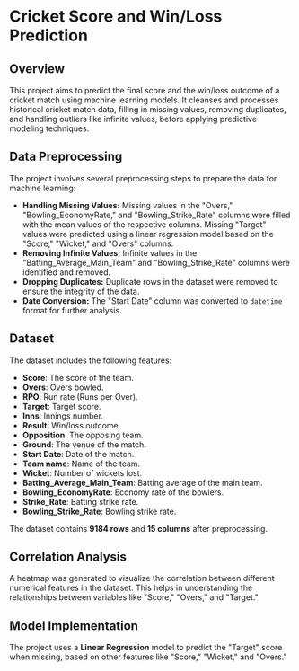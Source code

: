 # Cricket Score and Win/Loss Prediction

## Overview
This project aims to predict the final score and the win/loss outcome of a cricket match using machine learning models. It cleanses and processes historical cricket match data, filling in missing values, removing duplicates, and handling outliers like infinite values, before applying predictive modeling techniques.

## Data Preprocessing
The project involves several preprocessing steps to prepare the data for machine learning:
- **Handling Missing Values:** Missing values in the "Overs," "Bowling_EconomyRate," and "Bowling_Strike_Rate" columns were filled with the mean values of the respective columns. Missing "Target" values were predicted using a linear regression model based on the "Score," "Wicket," and "Overs" columns.
- **Removing Infinite Values:** Infinite values in the "Batting_Average_Main_Team" and "Bowling_Strike_Rate" columns were identified and removed.
- **Dropping Duplicates:** Duplicate rows in the dataset were removed to ensure the integrity of the data.
- **Date Conversion:** The "Start Date" column was converted to `datetime` format for further analysis.

## Dataset
The dataset includes the following features:
- **Score**: The score of the team.
- **Overs**: Overs bowled.
- **RPO**: Run rate (Runs per Over).
- **Target**: Target score.
- **Inns**: Innings number.
- **Result**: Win/loss outcome.
- **Opposition**: The opposing team.
- **Ground**: The venue of the match.
- **Start Date**: Date of the match.
- **Team name**: Name of the team.
- **Wicket**: Number of wickets lost.
- **Batting_Average_Main_Team**: Batting average of the main team.
- **Bowling_EconomyRate**: Economy rate of the bowlers.
- **Strike_Rate**: Batting strike rate.
- **Bowling_Strike_Rate**: Bowling strike rate.

The dataset contains **9184 rows** and **15 columns** after preprocessing.

## Correlation Analysis
A heatmap was generated to visualize the correlation between different numerical features in the dataset. This helps in understanding the relationships between variables like "Score," "Overs," and "Target."

## Model Implementation
The project uses a **Linear Regression** model to predict the "Target" score when missing, based on other features like "Score," "Wicket," and "Overs."
